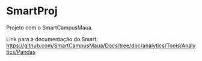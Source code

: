 # SmartProj
Projeto com o SmartCampusMaua.

Link para a documentação do Smart: https://github.com/SmartCampusMaua/Docs/tree/doc/analytics/Tools/Analytics/Pandas
